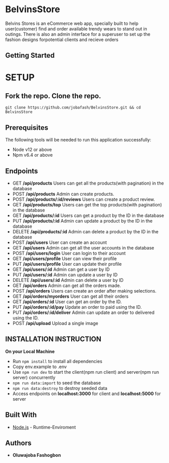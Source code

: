 # BelvinsStore
Belvins Stores is an eCommerce web app, specially built to help user(customer) find and order available trendy wears to stand out in outings. There is also an admin interface for a superuser to set up the fashion designs forpotential clients and recieve orders

## Getting Started

# SETUP
Fork the repo. 
Clone the repo.
-------------
`git clone https://github.com/jobafash/BelvinsStore.git && cd BelvinsStore`
## Prerequisites
The following tools will be needed to run this application successfully:
* Node v12 or above
* Npm v6.4 or above
## Endpoints
- GET **/api/products** Users can get all the products(with pagination) in the database
- POST **/api/products** Admin can create products.
- POST **/api/products/:id/reviews** Users can create a product review.
- GET **/api/products/top** Users can get the top products(with pagination) in the database
- GET **/api/products/:id** Users can get a product by the ID in the database
- PUT **/api/products/:id** Admin can update a product by the ID in the database
- DELETE **/api/products/:id** Admin can delete a product by the ID in the database
- POST **/api/users** User can create an account
- GET **/api/users** Admin can get all the user accounts in the database
- POST **/api/users/login** User can login to their account
- GET **/api/users/profile** User can view their profile
- PUT **/api/users/profile** User can update their profile
- GET **/api/users/:id** Admin can get a user by ID
- PUT **/api/users/:id** Admin can update a user by ID
- DELETE **/api/users/:id** Admin can delete a user by ID
- GET **/api/orders** Admin can get all the orders made.
- POST **/api/orders** Users can create an order after making selections.
- GET **/api/orders/myorders** User can get all their orders
- GET **/api/orders/:id** User can get an order by the ID.
- PUT **/api/orders/:id/pay** Update an order to paid using the ID.
- PUT **/api/orders/:id/deliver** Admin can update an order to delivered using the ID.
- POST **/api/upload** Upload a single image

## INSTALLATION INSTRUCTION
**On your Local Machine**
- Run `npm install` to install all dependencies
- Copy env.example to .env
- Use `npm run dev` to start the client(npm run client) and server(npm run server) concurrently
- `npm run data:import` to seed the database
- `npm run data:destroy` to destroy seeded data
- Access endpoints on **localhost:3000** for client and **localhost:5000** for server

## Built With
* [Node.js](http://www.nodejs.org/) - Runtime-Enviroment

## Authors
* **Oluwajoba Fashogbon**

